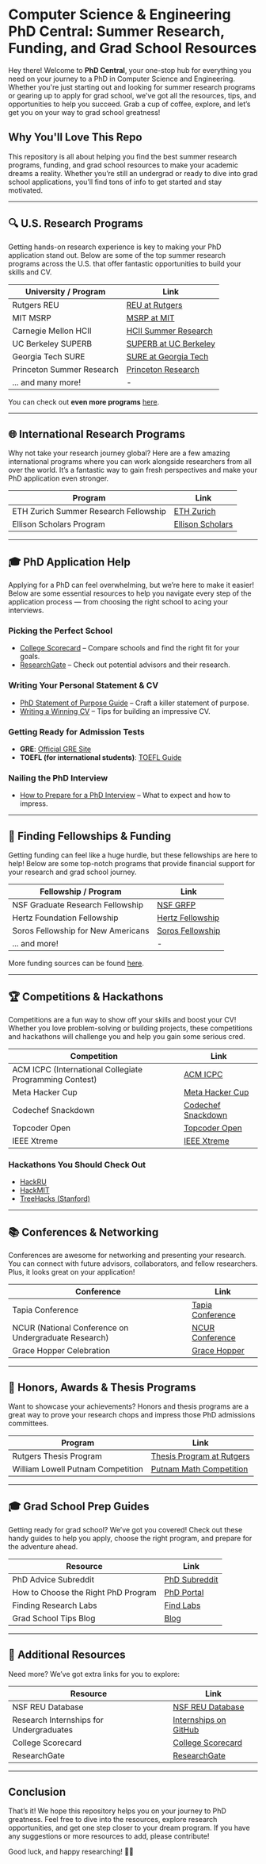 # Computer Science & Engineering PhD Central: Summer Research, Funding, and Grad School Resources

Hey there! Welcome to **PhD Central**, your one-stop hub for everything you need on your journey to a PhD in Computer Science and Engineering. Whether you're just starting out and looking for summer research programs or gearing up to apply for grad school, we've got all the resources, tips, and opportunities to help you succeed. Grab a cup of coffee, explore, and let’s get you on your way to grad school greatness!

## Why You'll Love This Repo

This repository is all about helping you find the best summer research programs, funding, and grad school resources to make your academic dreams a reality. Whether you’re still an undergrad or ready to dive into grad school applications, you’ll find tons of info to get started and stay motivated.

---

## 🔍 U.S. Research Programs

Getting hands-on research experience is key to making your PhD application stand out. Below are some of the top summer research programs across the U.S. that offer fantastic opportunities to build your skills and CV.

| University / Program                    | Link |
|-----------------------------------------|------|
| Rutgers REU                             | [REU at Rutgers](https://reu.dimacs.rutgers.edu/) |
| MIT MSRP                                | [MSRP at MIT](https://oge.mit.edu/msrp/application/) |
| Carnegie Mellon HCII                    | [HCII Summer Research](https://hcii.cmu.edu/summer-research-program) |
| UC Berkeley SUPERB                      | [SUPERB at UC Berkeley](https://eecs.berkeley.edu/resources/undergrads/research-2/superb/) |
| Georgia Tech SURE                       | [SURE at Georgia Tech](https://sure.gatech.edu/) |
| Princeton Summer Research               | [Princeton Research](https://undergraduateresearch.princeton.edu/programs/summer-programs) |
| ... and many more!                      | -    |

You can check out **even more programs** [here](#additional-resources).

---

## 🌐 International Research Programs

Why not take your research journey global? Here are a few amazing international programs where you can work alongside researchers from all over the world. It’s a fantastic way to gain fresh perspectives and make your PhD application even stronger.

| Program                                   | Link |
|-------------------------------------------|------|
| ETH Zurich Summer Research Fellowship     | [ETH Zurich](https://inf.ethz.ch/studies/summer-research-fellowship.html) |
| Ellison Scholars Program                  | [Ellison Scholars](https://eit.org/ellisonscholars) |

---

## 🎓 PhD Application Help

Applying for a PhD can feel overwhelming, but we’re here to make it easier! Below are some essential resources to help you navigate every step of the application process — from choosing the right school to acing your interviews.

### Picking the Perfect School
- [College Scorecard](https://collegescorecard.ed.gov/) – Compare schools and find the right fit for your goals.
- [ResearchGate](https://www.researchgate.net/) – Check out potential advisors and their research.

### Writing Your Personal Statement & CV
- [PhD Statement of Purpose Guide](https://www.phdsop.com/) – Craft a killer statement of purpose.
- [Writing a Winning CV](https://www.careers.cs.manchester.ac.uk/applying-for-jobs/cvs/) – Tips for building an impressive CV.

### Getting Ready for Admission Tests
- **GRE**: [Official GRE Site](https://www.ets.org/gre/)
- **TOEFL (for international students)**: [TOEFL Guide](https://www.ets.org/toefl)

### Nailing the PhD Interview
- [How to Prepare for a PhD Interview](https://www.phdportal.com/articles/263/how-to-prepare-for-a-phd-interview.html) – What to expect and how to impress.

---

## 💸 Finding Fellowships & Funding

Getting funding can feel like a huge hurdle, but these fellowships are here to help! Below are some top-notch programs that provide financial support for your research and grad school journey.

| Fellowship / Program                  | Link |
|---------------------------------------|------|
| NSF Graduate Research Fellowship      | [NSF GRFP](https://www.nsfgrfp.org/) |
| Hertz Foundation Fellowship           | [Hertz Fellowship](https://www.hertzfoundation.org/the-fellowship/eligibility-benefits/) |
| Soros Fellowship for New Americans     | [Soros Fellowship](https://pdsoros.org/) |
| ... and more!                         | -    |

More funding sources can be found [here](#additional-resources).

---

## 🏆 Competitions & Hackathons

Competitions are a fun way to show off your skills and boost your CV! Whether you love problem-solving or building projects, these competitions and hackathons will challenge you and help you gain some serious cred.

| Competition                            | Link |
|----------------------------------------|------|
| ACM ICPC (International Collegiate Programming Contest) | [ACM ICPC](https://icpc.global/) |
| Meta Hacker Cup                         | [Meta Hacker Cup](https://www.facebook.com/codingcompetitions/hacker-cup) |
| Codechef Snackdown                      | [Codechef Snackdown](https://www.codechef.com/snackdown) |
| Topcoder Open                           | [Topcoder Open](https://www.topcoder.com/community/competitive-programming) |
| IEEE Xtreme                             | [IEEE Xtreme](https://ieeextreme.org/) |

### Hackathons You Should Check Out
- [HackRU](https://www.hackru.org/)
- [HackMIT](https://hackmit.org/?utm_source=substack&utm_medium=email)
- [TreeHacks (Stanford)](https://www.treehacks.com/)

---

## 📚 Conferences & Networking

Conferences are awesome for networking and presenting your research. You can connect with future advisors, collaborators, and fellow researchers. Plus, it looks great on your application!

| Conference                             | Link |
|----------------------------------------|------|
| Tapia Conference                       | [Tapia Conference](https://tapiaconference.cmd-it.org/) |
| NCUR (National Conference on Undergraduate Research) | [NCUR Conference](https://www.cur.org/events-services/ncur/) |
| Grace Hopper Celebration               | [Grace Hopper](https://ghc.anitab.org/) |

---

## 🏅 Honors, Awards & Thesis Programs

Want to showcase your achievements? Honors and thesis programs are a great way to prove your research chops and impress those PhD admissions committees.

| Program                                | Link |
|----------------------------------------|------|
| Rutgers Thesis Program                 | [Thesis Program at Rutgers](https://sasundergrad.rutgers.edu/major/additional-academic-programs/thesis-programs) |
| William Lowell Putnam Competition      | [Putnam Math Competition](https://math.rutgers.edu/academics/undergraduate/208-william-lowell-putnam-competition/1088-william-lowell-putnam-undergraduate-mathematics-competition) |

---

## 🎓 Grad School Prep Guides

Getting ready for grad school? We’ve got you covered! Check out these handy guides to help you apply, choose the right program, and prepare for the adventure ahead.

| Resource                                 | Link |
|------------------------------------------|------|
| PhD Advice Subreddit                     | [PhD Subreddit](https://www.reddit.com/r/PhD/) |
| How to Choose the Right PhD Program      | [PhD Portal](https://www.phdportal.com/articles/263/how-to-choose-your-phd-program.html) |
| Finding Research Labs                    | [Find Labs](https://www.findaphd.com/advice/find-a-phd.aspx) |
| Grad School Tips Blog                    | [Blog](https://www.gradschooltips.com/) |

---

## 📂 Additional Resources

Need more? We’ve got extra links for you to explore:

| Resource                                 | Link |
|------------------------------------------|------|
| NSF REU Database                         | [NSF REU Database](https://etap.nsf.gov/award/498/opportunity/5448) |
| Research Internships for Undergraduates  | [Internships on GitHub](https://github.com/himahuja/Research-Internships-for-Undergraduates) |
| College Scorecard                        | [College Scorecard](https://collegescorecard.ed.gov/) |
| ResearchGate                             | [ResearchGate](https://www.researchgate.net/) |

---

## Conclusion

That’s it! We hope this repository helps you on your journey to PhD greatness. Feel free to dive into the resources, explore research opportunities, and get one step closer to your dream program. If you have any suggestions or more resources to add, please contribute!

Good luck, and happy researching! 🎉🚀

